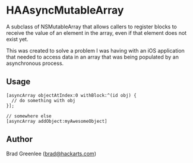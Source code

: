 HAAsyncMutableArray
===================

A subclass of NSMutableArray that allows callers to register blocks to receive the value of an element in the array, 
even if that element does not exist yet.

This was created to solve a problem I was having with an iOS application that needed to access data in an array that 
was being populated by an asynchronous process.


Usage
-----

    [asyncArray objectAtIndex:0 withBlock:^(id obj) {
      // do something with obj
    }];
    
    // somewhere else
    [asyncArray addObject:myAwesomeObject]



Author
------
Brad Greenlee (<brad@hackarts.com>)
    